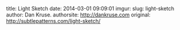 title: Light Sketch
date: 2014-03-01 09:09:01
imgur: 
slug: light-sketch
author: Dan Kruse.
authorsite: http://dankruse.com
original: http://subtlepatterns.com/light-sketch/
